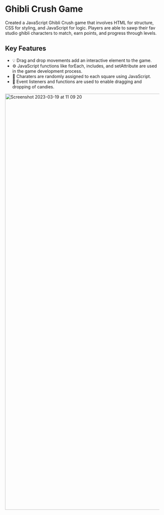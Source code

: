 # Ghibli Crush Game

Created a JavaScript Ghibli Crush game that involves HTML for structure, CSS for styling, and JavaScript for logic. Players are able to sawp their fav studio ghibli characters to match, earn points, and progress through levels.

## Key Features
* 💡 Drag and drop movements add an interactive element to the game.
* ⚙️ JavaScript functions like forEach, includes, and setAttribute are used in the game development process.
* 🌈 Charaters are randomly assigned to each square using JavaScript.
* 🔄 Event listeners and functions are used to enable dragging and dropping of candies.


<img width="1356" alt="Screenshot 2023-03-19 at 11 09 20" src="https://user-images.githubusercontent.com/117900792/226171601-afb75519-5350-4de5-b0b4-2ba9a60bda4b.png">


